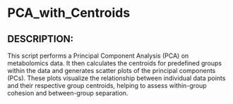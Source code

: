 # PCA_with_Centroids
## DESCRIPTION:
This script performs a Principal Component Analysis (PCA) on metabolomics data. It then calculates the centroids for predefined groups within the data and generates scatter plots of the principal components (PCs). These plots visualize the relationship between individual data points and their respective group centroids, helping to assess within-group cohesion and between-group separation.

